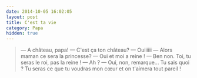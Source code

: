 ```yaml
---
date: 2014-10-05 16:02:05
layout: post
title: C'est ta vie
category: Papa
hidden: true
---
```


> —  A château, papa!
> —  C'est ça ton château?
> —  Ouiiiiii
> —  Alors maman ce sera la princesse?
> —  Oui et moi a reine !
> —  Ben non. Toi, tu seras le roi, pas la reine !
> —  Ah ?
> —  Oui, non, remarque... Tu sais quoi ? Tu seras ce que tu voudras mon cœur et on t'aimera tout pareil !

